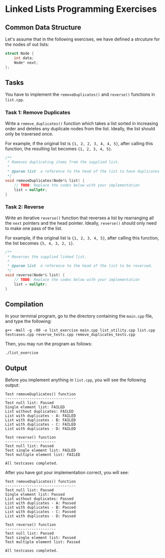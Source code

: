 # Linked Lists Programming Exercises

## Common Data Structure

Let's assume that in the following exercises, we have defined a strcuture for
the nodes of out lists:

```c++
struct Node {
    int data;
    Node* next;
};
```

## Tasks

You have to implement the ```removeDuplicates()``` and ```reverse()``` functions
in ```list.cpp```.

### Task 1: Remove Duplicates

Write a ```remove_duplicates()``` function which takes a list sorted in 
increasing order and deletes any duplicate nodes from the list. Ideally, the 
list should only be traversed once.

For example, if the original list is ```{1, 2, 2, 3, 4, 4, 5}```, after calling
this function, the resulting list becomes ```{1, 2, 3, 4, 5}```.

```c++
/**
 * Removes duplicating items from the supplied list.
 * 
 * @param list  a reference to the head of the list to have duplicates removed.
 */
void removeDuplicates(Node*& list) {
    // TODO: Replace the codes below with your implementation
    list = nullptr;
}
```

### Task 2: Reverse

Write an iterative ```reverse()``` function that reverses a list by rearranging 
all the ```next``` pointers and the head pointer. Ideally, ```reverse()``` 
should only need to make one pass of the list. 

For example, if the original list is ```{1, 2, 3, 4, 5}```, after calling this
function, the list becomes ```{5, 4, 3, 2, 1}```.

```c++
/**
 * Reverses the supplied linked list.
 * 
 * @param list  a reference to the head of the list to be reversed.
 */
void reverse(Node*& list) {
    // TODO: Replace the codes below with your implementation
    list = nullptr;
}
```

## Compilation

In your terminal program, go to the directory containing the ```main.cpp```
file, and type the following:

```
g++ -Wall -g -O0 -o list_exercise main.cpp list_utility.cpp list.cpp testcases.cpp reverse_tests.cpp remove_duplicates_tests.cpp
```

Then, you may run the program as follows:

```
./list_exercise
```

## Output

Before you implement anything in ```list.cpp```, you will see the following
output:

```
Test removeDuplicates() function
--------------------------------
Test null list: Passed
Single element list: FAILED
List without duplicates: FAILED
List with duplicates - A: FAILED
List with duplicates - B: FAILED
List with duplicates - C: FAILED
List with duplicates - D: FAILED

Test reverse() function
-----------------------
Test null list: Passed
Test single element list: FAILED
Test multiple element list: FAILED

All testcases completed.
```

After you have got your implementation correct, you will see:

```
Test removeDuplicates() function
--------------------------------
Test null list: Passed
Single element list: Passed
List without duplicates: Passed
List with duplicates - A: Passed
List with duplicates - B: Passed
List with duplicates - C: Passed
List with duplicates - D: Passed

Test reverse() function
-----------------------
Test null list: Passed
Test single element list: Passed
Test multiple element list: Passed

All testcases completed.
```
